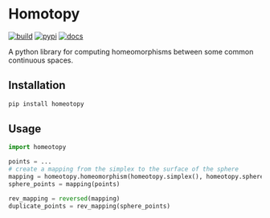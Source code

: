 # Homotopy

[![build](https://github.com/erikbrinkman/homeotopy/actions/workflows/python-package.yml/badge.svg)](https://github.com/erikbrinkman/homeotopy/actions/workflows/python-package.yml)
[![pypi](https://img.shields.io/pypi/v/homeotopy)](https://pypi.org/project/homeotopy/)
[![docs](https://img.shields.io/badge/api-docs-blue)](https://erikbrinkman.github.io/homeotopy)



A python library for computing homeomorphisms between some common continuous
spaces.

## Installation

```sh
pip install homeotopy
```

## Usage

```py
import homeotopy

points = ...
# create a mapping from the simplex to the surface of the sphere
mapping = homeotopy.homeomorphism(homeotopy.simplex(), homeotopy.sphere())
sphere_points = mapping(points)

rev_mapping = reversed(mapping)
duplicate_points = rev_mapping(sphere_points)
```
